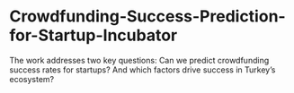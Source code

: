 # Crowdfunding-Success-Prediction-for-Startup-Incubator
The work addresses two key questions: Can we predict crowdfunding success rates for startups? And which factors drive success in Turkey’s ecosystem? 
